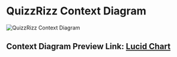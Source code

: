 # QuizzRizz Context Diagram

![QuizzRizz Context Diagram](https://drive.google.com/uc?id=1KAHU51zIng4hpRs9pI08u-EZUIBR0VaY)

## Context Diagram Preview Link: [Lucid Chart](https://lucid.app/lucidchart/a33ccbf6-a305-403b-abaf-3f3ceb736cda/edit?viewport_loc=156%2C-413%2C2901%2C1330%2C0_0&invitationId=inv_0103b7ab-51e4-48cb-ba91-b5628d85ef6f)
